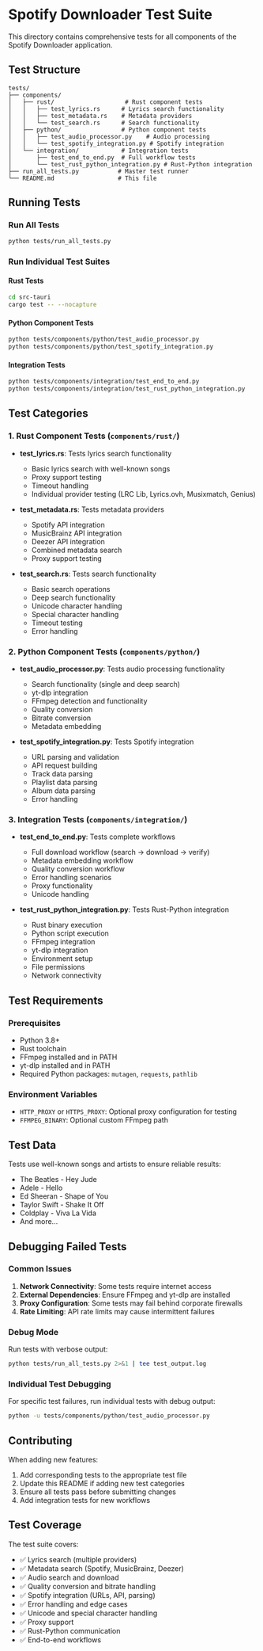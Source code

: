 # Spotify Downloader Test Suite

This directory contains comprehensive tests for all components of the Spotify Downloader application.

## Test Structure

```
tests/
├── components/
│   ├── rust/                    # Rust component tests
│   │   ├── test_lyrics.rs      # Lyrics search functionality
│   │   ├── test_metadata.rs    # Metadata providers
│   │   └── test_search.rs      # Search functionality
│   ├── python/                 # Python component tests
│   │   ├── test_audio_processor.py    # Audio processing
│   │   └── test_spotify_integration.py # Spotify integration
│   └── integration/            # Integration tests
│       ├── test_end_to_end.py  # Full workflow tests
│       └── test_rust_python_integration.py # Rust-Python integration
├── run_all_tests.py           # Master test runner
└── README.md                  # This file
```

## Running Tests

### Run All Tests
```bash
python tests/run_all_tests.py
```

### Run Individual Test Suites

#### Rust Tests
```bash
cd src-tauri
cargo test -- --nocapture
```

#### Python Component Tests
```bash
python tests/components/python/test_audio_processor.py
python tests/components/python/test_spotify_integration.py
```

#### Integration Tests
```bash
python tests/components/integration/test_end_to_end.py
python tests/components/integration/test_rust_python_integration.py
```

## Test Categories

### 1. Rust Component Tests (`components/rust/`)

- **test_lyrics.rs**: Tests lyrics search functionality
  - Basic lyrics search with well-known songs
  - Proxy support testing
  - Timeout handling
  - Individual provider testing (LRC Lib, Lyrics.ovh, Musixmatch, Genius)

- **test_metadata.rs**: Tests metadata providers
  - Spotify API integration
  - MusicBrainz API integration
  - Deezer API integration
  - Combined metadata search
  - Proxy support testing

- **test_search.rs**: Tests search functionality
  - Basic search operations
  - Deep search functionality
  - Unicode character handling
  - Special character handling
  - Timeout testing
  - Error handling

### 2. Python Component Tests (`components/python/`)

- **test_audio_processor.py**: Tests audio processing functionality
  - Search functionality (single and deep search)
  - yt-dlp integration
  - FFmpeg detection and functionality
  - Quality conversion
  - Bitrate conversion
  - Metadata embedding

- **test_spotify_integration.py**: Tests Spotify integration
  - URL parsing and validation
  - API request building
  - Track data parsing
  - Playlist data parsing
  - Album data parsing
  - Error handling

### 3. Integration Tests (`components/integration/`)

- **test_end_to_end.py**: Tests complete workflows
  - Full download workflow (search → download → verify)
  - Metadata embedding workflow
  - Quality conversion workflow
  - Error handling scenarios
  - Proxy functionality
  - Unicode handling

- **test_rust_python_integration.py**: Tests Rust-Python integration
  - Rust binary execution
  - Python script execution
  - FFmpeg integration
  - yt-dlp integration
  - Environment setup
  - File permissions
  - Network connectivity

## Test Requirements

### Prerequisites
- Python 3.8+
- Rust toolchain
- FFmpeg installed and in PATH
- yt-dlp installed and in PATH
- Required Python packages: `mutagen`, `requests`, `pathlib`

### Environment Variables
- `HTTP_PROXY` or `HTTPS_PROXY`: Optional proxy configuration for testing
- `FFMPEG_BINARY`: Optional custom FFmpeg path

## Test Data

Tests use well-known songs and artists to ensure reliable results:
- The Beatles - Hey Jude
- Adele - Hello
- Ed Sheeran - Shape of You
- Taylor Swift - Shake It Off
- Coldplay - Viva La Vida
- And more...

## Debugging Failed Tests

### Common Issues

1. **Network Connectivity**: Some tests require internet access
2. **External Dependencies**: Ensure FFmpeg and yt-dlp are installed
3. **Proxy Configuration**: Some tests may fail behind corporate firewalls
4. **Rate Limiting**: API rate limits may cause intermittent failures

### Debug Mode

Run tests with verbose output:
```bash
python tests/run_all_tests.py 2>&1 | tee test_output.log
```

### Individual Test Debugging

For specific test failures, run individual tests with debug output:
```bash
python -u tests/components/python/test_audio_processor.py
```

## Contributing

When adding new features:
1. Add corresponding tests to the appropriate test file
2. Update this README if adding new test categories
3. Ensure all tests pass before submitting changes
4. Add integration tests for new workflows

## Test Coverage

The test suite covers:
- ✅ Lyrics search (multiple providers)
- ✅ Metadata search (Spotify, MusicBrainz, Deezer)
- ✅ Audio search and download
- ✅ Quality conversion and bitrate handling
- ✅ Spotify integration (URLs, API, parsing)
- ✅ Error handling and edge cases
- ✅ Unicode and special character handling
- ✅ Proxy support
- ✅ Rust-Python communication
- ✅ End-to-end workflows
